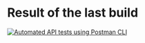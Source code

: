 # Result of the last build

[![Automated API tests using Postman CLI](https://github.com/Dariadao/api_hw_4.2/actions/workflows/blank.yml/badge.svg)](https://github.com/Dariadao/api_hw_4.2/actions/workflows/blank.yml)
